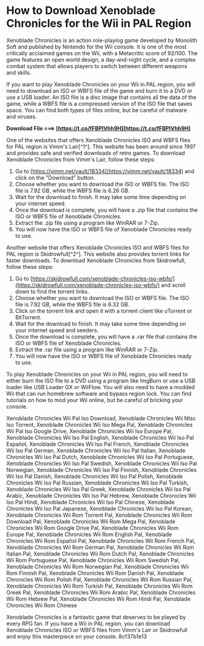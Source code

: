 # How to Download Xenoblade Chronicles for the Wii in PAL Region
 
Xenoblade Chronicles is an action role-playing game developed by Monolith Soft and published by Nintendo for the Wii console. It is one of the most critically acclaimed games on the Wii, with a Metacritic score of 92/100. The game features an open world design, a day-and-night cycle, and a complex combat system that allows players to switch between different weapons and skills.
 
If you want to play Xenoblade Chronicles on your Wii in PAL region, you will need to download an ISO or WBFS file of the game and burn it to a DVD or use a USB loader. An ISO file is a disc image that contains all the data of the game, while a WBFS file is a compressed version of the ISO file that saves space. You can find both types of files online, but be careful of malware and viruses.
 
**Download File ===> [https://t.co/fFBPIVhh9H](https://t.co/fFBPIVhh9H)**


 
One of the websites that offers Xenoblade Chronicles ISO and WBFS files for PAL region is Vimm's Lair[^1^]. This website has been around since 1997 and provides safe and verified downloads of retro games. To download Xenoblade Chronicles from Vimm's Lair, follow these steps:
 
1. Go to [https://vimm.net/vault/18334](https://vimm.net/vault/18334) and click on the "Download" button.
2. Choose whether you want to download the ISO or WBFS file. The ISO file is 7.92 GB, while the WBFS file is 6.26 GB.
3. Wait for the download to finish. It may take some time depending on your internet speed.
4. Once the download is complete, you will have a .zip file that contains the ISO or WBFS file of Xenoblade Chronicles.
5. Extract the .zip file using a program like WinRAR or 7-Zip.
6. You will now have the ISO or WBFS file of Xenoblade Chronicles ready to use.

Another website that offers Xenoblade Chronicles ISO and WBFS files for PAL region is Skidrowfull[^2^]. This website also provides torrent links for faster downloads. To download Xenoblade Chronicles from Skidrowfull, follow these steps:

1. Go to [https://skidrowfull.com/xenoblade-chronicles-iso-wbfs/](https://skidrowfull.com/xenoblade-chronicles-iso-wbfs/) and scroll down to find the torrent links.
2. Choose whether you want to download the ISO or WBFS file. The ISO file is 7.92 GB, while the WBFS file is 6.32 GB.
3. Click on the torrent link and open it with a torrent client like uTorrent or BitTorrent.
4. Wait for the download to finish. It may take some time depending on your internet speed and seeders.
5. Once the download is complete, you will have a .rar file that contains the ISO or WBFS file of Xenoblade Chronicles.
6. Extract the .rar file using a program like WinRAR or 7-Zip.
7. You will now have the ISO or WBFS file of Xenoblade Chronicles ready to use.

To play Xenoblade Chronicles on your Wii in PAL region, you will need to either burn the ISO file to a DVD using a program like ImgBurn or use a USB loader like USB Loader GX or WiiFlow. You will also need to have a modded Wii that can run homebrew software and bypass region lock. You can find tutorials on how to mod your Wii online, but be careful of bricking your console.
 
Xenoblade Chronicles Wii Pal Iso Download,  Xenoblade Chronicles Wii Ntsc Iso Torrent,  Xenoblade Chronicles Wii Iso Mega Pal,  Xenoblade Chronicles Wii Pal Iso Google Drive,  Xenoblade Chronicles Wii Iso Europe Pal,  Xenoblade Chronicles Wii Iso Pal English,  Xenoblade Chronicles Wii Iso Pal Español,  Xenoblade Chronicles Wii Iso Pal French,  Xenoblade Chronicles Wii Iso Pal German,  Xenoblade Chronicles Wii Iso Pal Italian,  Xenoblade Chronicles Wii Iso Pal Dutch,  Xenoblade Chronicles Wii Iso Pal Portuguese,  Xenoblade Chronicles Wii Iso Pal Swedish,  Xenoblade Chronicles Wii Iso Pal Norwegian,  Xenoblade Chronicles Wii Iso Pal Finnish,  Xenoblade Chronicles Wii Iso Pal Danish,  Xenoblade Chronicles Wii Iso Pal Polish,  Xenoblade Chronicles Wii Iso Pal Russian,  Xenoblade Chronicles Wii Iso Pal Turkish,  Xenoblade Chronicles Wii Iso Pal Greek,  Xenoblade Chronicles Wii Iso Pal Arabic,  Xenoblade Chronicles Wii Iso Pal Hebrew,  Xenoblade Chronicles Wii Iso Pal Hindi,  Xenoblade Chronicles Wii Iso Pal Chinese,  Xenoblade Chronicles Wii Iso Pal Japanese,  Xenoblade Chronicles Wii Iso Pal Korean,  Xenoblade Chronicles Wii Rom Torrent Pal,  Xenoblade Chronicles Wii Rom Download Pal,  Xenoblade Chronicles Wii Rom Mega Pal,  Xenoblade Chronicles Wii Rom Google Drive Pal,  Xenoblade Chronicles Wii Rom Europe Pal,  Xenoblade Chronicles Wii Rom English Pal,  Xenoblade Chronicles Wii Rom Español Pal,  Xenoblade Chronicles Wii Rom French Pal,  Xenoblade Chronicles Wii Rom German Pal,  Xenoblade Chronicles Wii Rom Italian Pal,  Xenoblade Chronicles Wii Rom Dutch Pal,  Xenoblade Chronicles Wii Rom Portuguese Pal,  Xenoblade Chronicles Wii Rom Swedish Pal,  Xenoblade Chronicles Wii Rom Norwegian Pal,  Xenoblade Chronicles Wii Rom Finnish Pal,  Xenoblade Chronicles Wii Rom Danish Pal,  Xenoblade Chronicles Wii Rom Polish Pal,  Xenoblade Chronicles Wii Rom Russian Pal,  Xenoblade Chronicles Wii Rom Turkish Pal,  Xenoblade Chronicles Wii Rom Greek Pal,  Xenoblade Chronicles Wii Rom Arabic Pal,  Xenoblade Chronicles Wii Rom Hebrew Pal,  Xenoblade Chronicles Wii Rom Hindi Pal,  Xenoblade Chronicles Wii Rom Chinese
 
Xenoblade Chronicles is a fantastic game that deserves to be played by every RPG fan. If you have a Wii in PAL region, you can download Xenoblade Chronicles ISO or WBFS files from Vimm's Lair or Skidrowfull and enjoy this masterpiece on your console.
 8cf37b1e13
 
